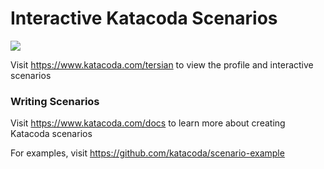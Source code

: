 # Interactive Katacoda Scenarios

[![](http://shields.katacoda.com/katacoda/tersian/count.svg)](https://www.katacoda.com/tersian "Get your profile on Katacoda.com")

Visit https://www.katacoda.com/tersian to view the profile and interactive scenarios

### Writing Scenarios
Visit https://www.katacoda.com/docs to learn more about creating Katacoda scenarios

For examples, visit https://github.com/katacoda/scenario-example
